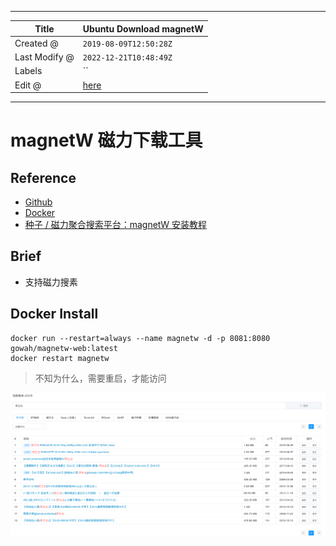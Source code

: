 -----

| Title         | Ubuntu Download magnetW                             |
| ------------- | --------------------------------------------------- |
| Created @     | `2019-08-09T12:50:28Z`                              |
| Last Modify @ | `2022-12-21T10:48:49Z`                              |
| Labels        | \`\`                                                |
| Edit @        | [here](https://github.com/junxnone/linux/issues/55) |

-----

# magnetW 磁力下载工具

## Reference

  - [Github](https://github.com/dengyuhan/magnetW)
  - [Docker](https://hub.docker.com/r/gowah/magnetw-web)
  - [种子 / 磁力聚合搜索平台：magnetW
    安装教程](https://www.moewah.com/archives/2112.html)

## Brief

  - 支持磁力搜素

## Docker Install

    docker run --restart=always --name magnetw -d -p 8081:8080 gowah/magnetw-web:latest
    docker restart magnetw

> 不知为什么，需要重启，才能访问

![image](media/2bfa321ad9943fa82e3cd6573eed5f2053b30d6b.png)
